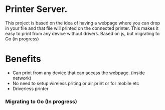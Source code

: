 # Printer Server.
This project is based on the idea of having a webpage where you can drop in your file and that file will printed on the connected printer. 
This makes it easy to print from any device without drivers.
Based on js, but migrating to Go (in progress)
# Benefits
- Can print from any device that can access the webpage. (inside network)
- No need to setup wireless priting or air print or for mobile etc
- Driverless printer

### Migrating to Go (In progress)
